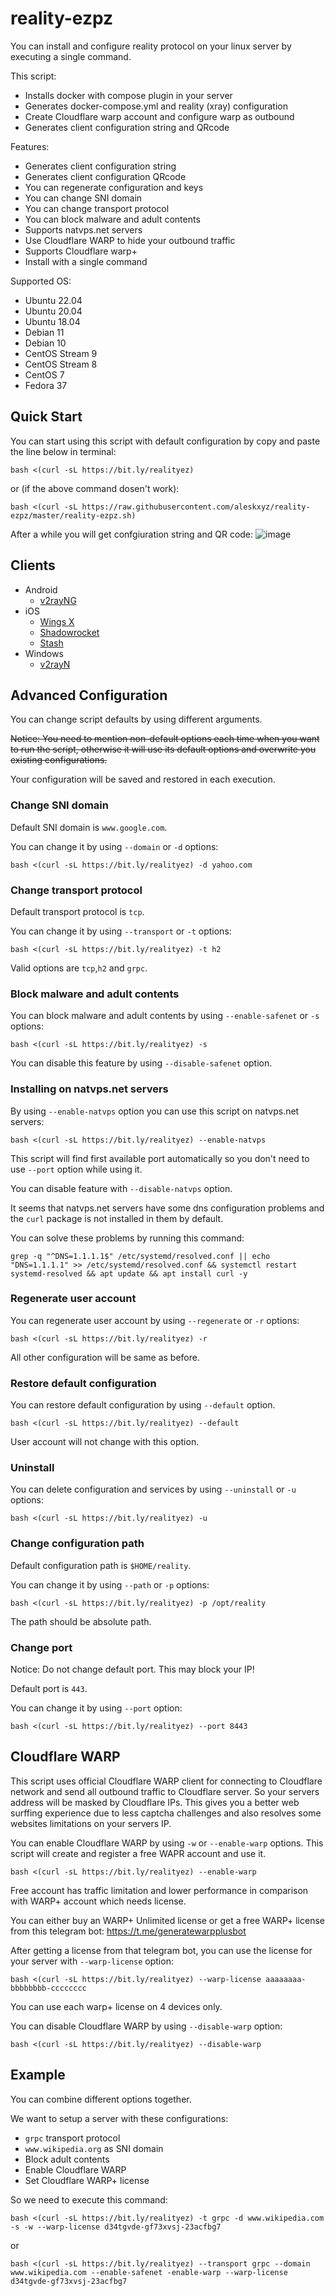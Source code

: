 # reality-ezpz
You can install and configure reality protocol on your linux server by executing a single command.

This script:
* Installs docker with compose plugin in your server
* Generates docker-compose.yml and reality (xray) configuration
* Create Cloudflare warp account and configure warp as outbound
* Generates client configuration string and QRcode

Features:
* Generates client configuration string
* Generates client configuration QRcode
* You can regenerate configuration and keys
* You can change SNI domain
* You can change transport protocol
* You can block malware and adult contents
* Supports natvps.net servers
* Use Cloudflare WARP to hide your outbound traffic
* Supports Cloudflare warp+
* Install with a single command

Supported OS:
* Ubuntu 22.04
* Ubuntu 20.04
* Ubuntu 18.04
* Debian 11
* Debian 10
* CentOS Stream 9
* CentOS Stream 8
* CentOS 7
* Fedora 37

## Quick Start
You can start using this script with default configuration by copy and paste the line below in terminal:
```
bash <(curl -sL https://bit.ly/realityez)
```
or (if the above command dosen't work):
```
bash <(curl -sL https://raw.githubusercontent.com/aleskxyz/reality-ezpz/master/reality-ezpz.sh)
```
After a while you will get confgiuration string and QR code:
![image](https://user-images.githubusercontent.com/39186039/232563871-0140e10a-22b4-4653-9bc9-cdba519a8b41.png)

## Clients
- Android
  - [v2rayNG](https://github.com/2dust/v2rayNg/releases)
- iOS
  - [Wings X](https://apps.apple.com/app/wings-x-client/id6446119727)
  - [Shadowrocket](https://apps.apple.com/app/shadowrocket/id932747118)
  - [Stash](https://apps.apple.com/app/stash/id1596063349)
- Windows
  - [v2rayN](https://github.com/2dust/v2rayN/releases)

## Advanced Configuration
You can change script defaults by using different arguments.

~~Notice: You need to mention non-default options each time when you want to run the script, otherwise it will use its default options and overwrite you existing configurations.~~

Your configuration will be saved and restored in each execution.

### Change SNI domain
Default SNI domain is `www.google.com`.

You can change it by using `--domain` or `-d` options:
```
bash <(curl -sL https://bit.ly/realityez) -d yahoo.com
```
### Change transport protocol
Default transport protocol is `tcp`.

You can change it by using `--transport` or `-t` options:
```
bash <(curl -sL https://bit.ly/realityez) -t h2
```
Valid options are `tcp`,`h2` and `grpc`.
### Block malware and adult contents
You can block malware and adult contents by using `--enable-safenet` or `-s` options:
```
bash <(curl -sL https://bit.ly/realityez) -s
```
You can disable this feature by using `--disable-safenet` option.
### Installing on natvps.net servers
By using `--enable-natvps` option you can use this script on natvps.net servers:
```
bash <(curl -sL https://bit.ly/realityez) --enable-natvps
```
This script will find first available port automatically so you don't need to use `--port` option while using it.

You can disable feature with `--disable-natvps` option.

It seems that natvps.net servers have some dns configuration problems and the `curl` package is not installed in them by default.

You can solve these problems by running this command:
```
grep -q "^DNS=1.1.1.1$" /etc/systemd/resolved.conf || echo "DNS=1.1.1.1" >> /etc/systemd/resolved.conf && systemctl restart systemd-resolved && apt update && apt install curl -y
```
### Regenerate user account
You can regenerate user account by using `--regenerate` or `-r` options:
```
bash <(curl -sL https://bit.ly/realityez) -r
```
All other configuration will be same as before.
### Restore default configuration
You can restore default configuration by using `--default` option.
```
bash <(curl -sL https://bit.ly/realityez) --default
```
User account will not change with this option.
### Uninstall
You can delete configuration and services by using `--uninstall` or `-u` options:
```
bash <(curl -sL https://bit.ly/realityez) -u
```
### Change configuration path
Default configuration path is `$HOME/reality`.

You can change it by using `--path` or `-p` options:
```
bash <(curl -sL https://bit.ly/realityez) -p /opt/reality
```
The path should be absolute path.
### Change port
Notice: Do not change default port. This may block your IP!

Default port is `443`.

You can change it by using `--port` option:
```
bash <(curl -sL https://bit.ly/realityez) --port 8443
```
## Cloudflare WARP
This script uses official Cloudflare WARP client for connecting to Cloudflare network and send all outbound traffic to Cloudflare server. So your servers address will be masked by Cloudflare IPs. This gives you a better web surffing experience due to less captcha challenges and also resolves some websites limitations on your servers IP.

You can enable Cloudflare WARP by using `-w` or `--enable-warp` options. This script will create and register a free WAPR account and use it.
```
bash <(curl -sL https://bit.ly/realityez) --enable-warp
```
Free account has traffic limitation and lower performance in comparison with WARP+ account which needs license.

You can either buy an WARP+ Unlimited license or get a free WARP+ license from this telegram bot: https://t.me/generatewarpplusbot

After getting a license from that telegram bot, you can use the license for your server with `--warp-license` option:
```
bash <(curl -sL https://bit.ly/realityez) --warp-license aaaaaaaa-bbbbbbbb-cccccccc
```
You can use each warp+ license on 4 devices only.

You can disable Cloudflare WARP by using `--disable-warp` option:
```
bash <(curl -sL https://bit.ly/realityez) --disable-warp
```
## Example
You can combine different options together.

We want to setup a server with these configurations:
* `grpc` transport protocol
* `www.wikipedia.org` as SNI domain
* Block adult contents
* Enable Cloudflare WARP
* Set Cloudflare WARP+ license

So we need to execute this command:
```
bash <(curl -sL https://bit.ly/realityez) -t grpc -d www.wikipedia.com -s -w --warp-license d34tgvde-gf73xvsj-23acfbg7
```
or
```
bash <(curl -sL https://bit.ly/realityez) --transport grpc --domain www.wikipedia.com --enable-safenet -enable-warp --warp-license d34tgvde-gf73xvsj-23acfbg7
```
